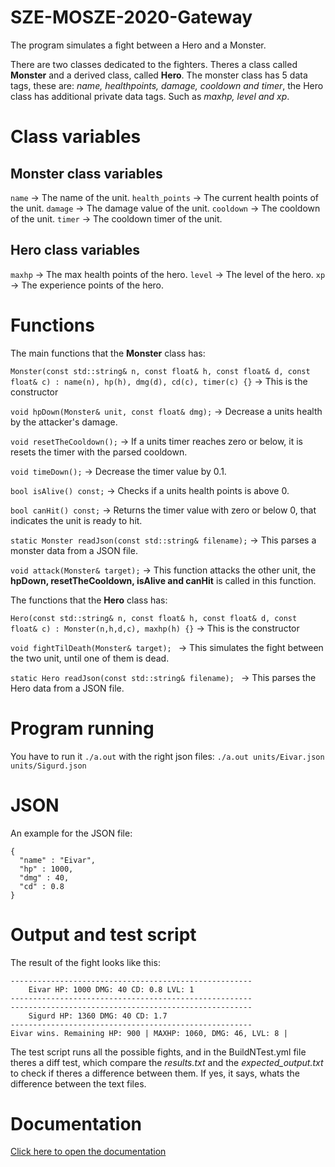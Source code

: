 # SZE-MOSZE-2020-Gateway

The program simulates a fight between a Hero and a Monster.
  
There are two classes dedicated to the fighters. Theres a class called **Monster** and a derived class, called **Hero**. The monster class has 5 data tags, these are: *name, healthpoints, damage, cooldown and timer*, the Hero class has additional private data tags. Such as *maxhp, level and xp*.

# Class variables

## Monster class variables

``` name ``` -> The name of the unit.
``` health_points ``` -> The current health points of the unit.
``` damage ``` -> The damage value of the unit.
``` cooldown ``` -> The cooldown of the unit.
``` timer ``` -> The cooldown timer of the unit.

## Hero class variables

``` maxhp ``` -> The max health points of the hero.
``` level ``` -> The level of the hero.
``` xp ``` -> The experience points of the hero.

# Functions

The main functions that the **Monster** class has:

``` Monster(const std::string& n, const float& h, const float& d, const float& c) : name(n), hp(h), dmg(d), cd(c), timer(c) {} ``` -> This is the constructor

``` void hpDown(Monster& unit, const float& dmg); ``` -> Decrease a units health by the attacker's damage.

``` void resetTheCooldown(); ``` -> If a units timer reaches zero or below, it is resets the timer with the parsed cooldown.

``` void timeDown(); ``` -> Decrease the timer value by 0.1.

``` bool isAlive() const; ``` -> Checks if a units health points is above 0.

``` bool canHit() const; ``` -> Returns the timer value with zero or below 0, that indicates the unit is ready to hit.

``` static Monster readJson(const std::string& filename); ``` -> This parses a monster data from a JSON file.

``` void attack(Monster& target); ``` -> This function attacks the other unit, the **hpDown, resetTheCooldown, isAlive and canHit** is called in this function.

The functions that the **Hero** class has:

``` Hero(const std::string& n, const float& h, const float& d, const float& c) : Monster(n,h,d,c), maxhp(h) {} ``` -> This is the constructor

``` void fightTilDeath(Monster& target);  ``` -> This simulates the fight between the two unit, until one of them is dead.

``` static Hero readJson(const std::string& filename);  ``` -> This parses the Hero data from a JSON file.

# Program running

You have to run it ``` ./a.out ``` with the right json files: ``` ./a.out units/Eivar.json units/Sigurd.json ```

# JSON

An example for the JSON file:
```
{
  "name" : "Eivar",
  "hp" : 1000,
  "dmg" : 40,
  "cd" : 0.8
}
```
# Output and test script

The result of the fight looks like this: 
```
------------------------------------------------------
	Eivar HP: 1000 DMG: 40 CD: 0.8 LVL: 1
------------------------------------------------------
------------------------------------------------------
	Sigurd HP: 1360 DMG: 40 CD: 1.7
------------------------------------------------------
Eivar wins. Remaining HP: 900 | MAXHP: 1060, DMG: 46, LVL: 8 |
```

The test script runs all the possible fights, and in the BuildNTest.yml file theres a diff test, which compare the *results.txt* and the *expected_output.txt* to check if theres a difference between them. If yes, it says, whats the difference between the text files.
  
# Documentation
[Click here to open the documentation](https://teaching-projects.github.io/SZE-MOSZE-2020-Gateway--Closed/)


